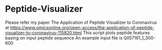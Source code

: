 # Peptide-Visualizer
Please refer my paper The Application of Peptide Visualizer to Coronavirus at https://www.omicsonline.org/open-access/the-application-of-peptide-visualizer-to-coronavirus-115820.html
This script plots peptide features basing on input peptide sequence
An example input file is QII57161_1_300-600
